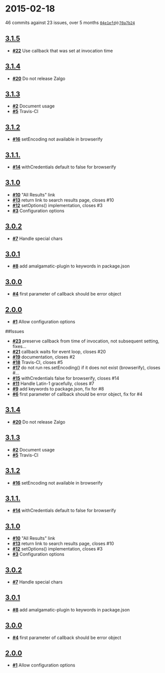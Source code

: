 # 2015-02-18
46 commits against 23 issues, over 5 months [`04e1efd`](https://github.com/ucsf-ckm/amalgamatic-millennium/commit/04e1efd)⎆[`70a7b24`](https://github.com/ucsf-ckm/amalgamatic-millennium/commit/70a7b24)

## [**3.1.5**](https://github.com/ucsf-ckm/amalgamatic-millennium/issues?milestone=10&state=closed)
- [**#22**](https://github.com/ucsf-ckm/amalgamatic-millennium/issues/22) Use callback that was set at invocation time

## [**3.1.4**](https://github.com/ucsf-ckm/amalgamatic-millennium/issues?milestone=9&state=closed)
- [**#20**](https://github.com/ucsf-ckm/amalgamatic-millennium/issues/20) Do not release Zalgo

## [**3.1.3**](https://github.com/ucsf-ckm/amalgamatic-millennium/issues?milestone=8&state=closed)
- [**#2**](https://github.com/ucsf-ckm/amalgamatic-millennium/issues/2) Document usage
- [**#5**](https://github.com/ucsf-ckm/amalgamatic-millennium/issues/5) Travis-CI

## [**3.1.2**](https://github.com/ucsf-ckm/amalgamatic-millennium/issues?milestone=7&state=closed)
- [**#16**](https://github.com/ucsf-ckm/amalgamatic-millennium/issues/16) setEncoding not available in browserify

## [**3.1.1.**](https://github.com/ucsf-ckm/amalgamatic-millennium/issues?milestone=6&state=closed)
- [**#14**](https://github.com/ucsf-ckm/amalgamatic-millennium/issues/14) withCredentials default to false for browserify

## [**3.1.0**](https://github.com/ucsf-ckm/amalgamatic-millennium/issues?milestone=5&state=closed)
- [**#10**](https://github.com/ucsf-ckm/amalgamatic-millennium/issues/10) "All Results" link
- [**#13**](https://github.com/ucsf-ckm/amalgamatic-millennium/issues/13) return link to search results page, closes #10
- [**#12**](https://github.com/ucsf-ckm/amalgamatic-millennium/issues/12) setOptions() implementation, closes #3
- [**#3**](https://github.com/ucsf-ckm/amalgamatic-millennium/issues/3) Configuration options

## [**3.0.2**](https://github.com/ucsf-ckm/amalgamatic-millennium/issues?milestone=4&state=closed)
- [**#7**](https://github.com/ucsf-ckm/amalgamatic-millennium/issues/7) Handle special chars

## [**3.0.1**](https://github.com/ucsf-ckm/amalgamatic-millennium/issues?milestone=3&state=closed)
- [**#8**](https://github.com/ucsf-ckm/amalgamatic-millennium/issues/8) add amalgamatic-plugin to keywords in package.json

## [**3.0.0**](https://github.com/ucsf-ckm/amalgamatic-millennium/issues?milestone=2&state=closed)
- [**#4**](https://github.com/ucsf-ckm/amalgamatic-millennium/issues/4) first parameter of callback should be error object

## [**2.0.0**](https://github.com/ucsf-ckm/amalgamatic-millennium/issues?milestone=1&state=closed)
- [**#1**](https://github.com/ucsf-ckm/amalgamatic-millennium/issues/1) Allow configuration options

##Issues
- [**#23**](https://github.com/ucsf-ckm/amalgamatic-millennium/issues/23) preserve callback from time of invocation, not subsequent setting, fixes...
- [**#21**](https://github.com/ucsf-ckm/amalgamatic-millennium/issues/21) callback waits for event loop, closes #20
- [**#19**](https://github.com/ucsf-ckm/amalgamatic-millennium/issues/19) documentation, closes #2
- [**#18**](https://github.com/ucsf-ckm/amalgamatic-millennium/issues/18) Travis-CI, closes #5
- [**#17**](https://github.com/ucsf-ckm/amalgamatic-millennium/issues/17) do not run res.setEncoding() if it does not exist (browserify), closes #...
- [**#15**](https://github.com/ucsf-ckm/amalgamatic-millennium/issues/15) withCredentials false for browserify, closes #14
- [**#11**](https://github.com/ucsf-ckm/amalgamatic-millennium/issues/11) Handle Latin-1 gracefully, closes #7
- [**#9**](https://github.com/ucsf-ckm/amalgamatic-millennium/issues/9) add keywords to package.json, fix for #8
- [**#6**](https://github.com/ucsf-ckm/amalgamatic-millennium/issues/6) first parameter of callback should be error object, fix for #4

## [**3.1.4**](https://github.com/ucsf-ckm/amalgamatic-millennium/issues?milestone=9&state=closed)
- [**#20**](https://github.com/ucsf-ckm/amalgamatic-millennium/issues/20) Do not release Zalgo

## [**3.1.3**](https://github.com/ucsf-ckm/amalgamatic-millennium/issues?milestone=8&state=closed)
- [**#2**](https://github.com/ucsf-ckm/amalgamatic-millennium/issues/2) Document usage
- [**#5**](https://github.com/ucsf-ckm/amalgamatic-millennium/issues/5) Travis-CI

## [**3.1.2**](https://github.com/ucsf-ckm/amalgamatic-millennium/issues?milestone=7&state=closed)
- [**#16**](https://github.com/ucsf-ckm/amalgamatic-millennium/issues/16) setEncoding not available in browserify

## [**3.1.1.**](https://github.com/ucsf-ckm/amalgamatic-millennium/issues?milestone=6&state=closed)
- [**#14**](https://github.com/ucsf-ckm/amalgamatic-millennium/issues/14) withCredentials default to false for browserify

## [**3.1.0**](https://github.com/ucsf-ckm/amalgamatic-millennium/issues?milestone=5&state=closed)
- [**#10**](https://github.com/ucsf-ckm/amalgamatic-millennium/issues/10) &quot;All Results&quot; link
- [**#13**](https://github.com/ucsf-ckm/amalgamatic-millennium/issues/13) return link to search results page, closes #10
- [**#12**](https://github.com/ucsf-ckm/amalgamatic-millennium/issues/12) setOptions() implementation, closes #3
- [**#3**](https://github.com/ucsf-ckm/amalgamatic-millennium/issues/3) Configuration options

## [**3.0.2**](https://github.com/ucsf-ckm/amalgamatic-millennium/issues?milestone=4&state=closed)
- [**#7**](https://github.com/ucsf-ckm/amalgamatic-millennium/issues/7) Handle special chars

## [**3.0.1**](https://github.com/ucsf-ckm/amalgamatic-millennium/issues?milestone=3&state=closed)
- [**#8**](https://github.com/ucsf-ckm/amalgamatic-millennium/issues/8) add amalgamatic-plugin to keywords in package.json

## [**3.0.0**](https://github.com/ucsf-ckm/amalgamatic-millennium/issues?milestone=2&state=closed)
- [**#4**](https://github.com/ucsf-ckm/amalgamatic-millennium/issues/4) first parameter of callback should be error object

## [**2.0.0**](https://github.com/ucsf-ckm/amalgamatic-millennium/issues?milestone=1&state=closed)
- [**#1**](https://github.com/ucsf-ckm/amalgamatic-millennium/issues/1) Allow configuration options

